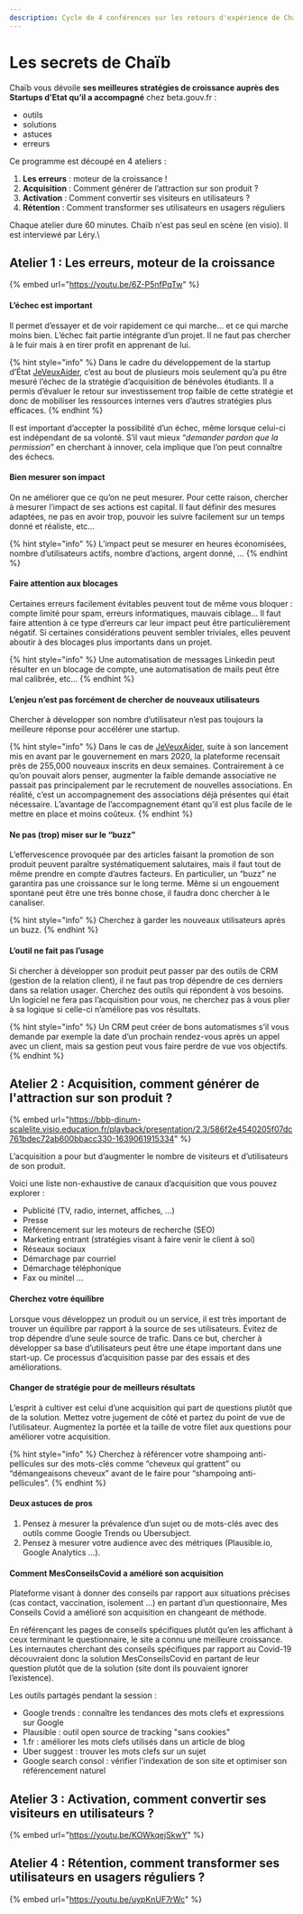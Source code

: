 ```yaml
---
description: Cycle de 4 conférences sur les retours d'expérience de Chaïb.
---
```


# Les secrets de Chaïb

Chaïb vous dévoile **ses meilleures stratégies de croissance auprès des Startups d’Etat qu’il a accompagné** chez beta.gouv.fr :

* outils
* solutions
* astuces
* erreurs

Ce programme est découpé en 4 ateliers :

1. **Les erreurs** : moteur de la croissance !
2. **Acquisition** : Comment générer de l’attraction sur son produit ?
3. **Activation** : Comment convertir ses visiteurs en utilisateurs ?
4. **Rétention** : Comment transformer ses utilisateurs en usagers réguliers

Chaque atelier dure 60 minutes. Chaïb n'est pas seul en scène (en visio). Il est interviewé par Léry.\\

## Atelier 1 : Les erreurs, moteur de la croissance

{% embed url="https://youtu.be/6Z-P5nfPqTw" %}

#### L’échec est important

Il permet d’essayer et de voir rapidement ce qui marche… et ce qui marche moins bien. L’échec fait partie intégrante d’un projet. Il ne faut pas chercher à le fuir mais à en tirer profit en apprenant de lui.

{% hint style="info" %}
Dans le cadre du développement de la startup d’État [JeVeuxAider](https://www.jeveuxaider.gouv.fr), c’est au bout de plusieurs mois seulement qu’a pu être mesuré l’échec de la stratégie d’acquisition de bénévoles étudiants. Il a permis d’évaluer le retour sur investissement trop faible de cette stratégie et donc de mobiliser les ressources internes vers d’autres stratégies plus efficaces.
{% endhint %}

ll est important d’accepter la possibilité d’un échec, même lorsque celui-ci est indépendant de sa volonté. S’il vaut mieux “_demander pardon que la permission_” en cherchant à innover, cela implique que l’on peut connaître des échecs.

#### Bien mesurer son impact

On ne améliorer que ce qu’on ne peut mesurer. Pour cette raison, chercher à mesurer l’impact de ses actions est capital. Il faut définir des mesures adaptées, ne pas en avoir trop, pouvoir les suivre facilement sur un temps donné et réaliste, etc...

{% hint style="info" %}
L’impact peut se mesurer en heures économisées, nombre d’utilisateurs actifs, nombre d’actions, argent donné, ...
{% endhint %}

#### Faire attention aux blocages

Certaines erreurs facilement évitables peuvent tout de même vous bloquer : compte limité pour spam, erreurs informatiques, mauvais ciblage... Il faut faire attention à ce type d’erreurs car leur impact peut être particulièrement négatif. Si certaines considérations peuvent sembler triviales, elles peuvent aboutir à des blocages plus importants dans un projet.

{% hint style="info" %}
Une automatisation de messages Linkedin peut résulter en un blocage de compte, une automatisation de mails peut être mal calibrée, etc…
{% endhint %}

#### L’enjeu n’est pas forcément de chercher de nouveaux utilisateurs

Chercher à développer son nombre d’utilisateur n’est pas toujours la meilleure réponse pour accélérer une startup.

{% hint style="info" %}
Dans le cas de [JeVeuxAider](https://www.jeveuxaider.gouv.fr), suite à son lancement mis en avant par le gouvernement en mars 2020, la plateforme recensait près de 255,000 nouveaux inscrits en deux semaines. Contrairement à ce qu’on pouvait alors penser, augmenter la faible demande associative ne passait pas principalement par le recrutement de nouvelles associations. En réalité, c’est un accompagnement des associations déjà présentes qui était nécessaire. L’avantage de l’accompagnement étant qu’il est plus facile de le mettre en place et moins coûteux.
{% endhint %}

#### Ne pas (trop) miser sur le “buzz”

L’effervescence provoquée par des articles faisant la promotion de son produit peuvent paraître systématiquement salutaires, mais il faut tout de même prendre en compte d’autres facteurs. En particulier, un “buzz” ne garantira pas une croissance sur le long terme. Même si un engouement spontané peut être une très bonne chose, il faudra donc chercher à le canaliser.

{% hint style="info" %}
Cherchez à garder les nouveaux utilisateurs après un buzz.
{% endhint %}

#### L’outil ne fait pas l’usage

Si chercher à développer son produit peut passer par des outils de CRM (gestion de la relation client), il ne faut pas trop dépendre de ces derniers dans sa relation usager. Cherchez des outils qui répondent à vos besoins. Un logiciel ne fera pas l’acquisition pour vous, ne cherchez pas à vous plier à sa logique si celle-ci n’améliore pas vos résultats.

{% hint style="info" %}
Un CRM peut créer de bons automatismes s’il vous demande par exemple la date d’un prochain rendez-vous après un appel avec un client, mais sa gestion peut vous faire perdre de vue vos objectifs.
{% endhint %}

## Atelier 2 : Acquisition, comment générer de l'attraction sur son produit ?

{% embed url="https://bbb-dinum-scalelite.visio.education.fr/playback/presentation/2.3/586f2e4540205f07dc761bdec72ab600bbacc330-1639061915334" %}

L’acquisition a pour but d’augmenter le nombre de visiteurs et d’utilisateurs de son produit.

Voici une liste non-exhaustive de canaux d’acquisition que vous pouvez explorer :

* Publicité (TV, radio, internet, affiches, ...)
* Presse
* Référencement sur les moteurs de recherche (SEO)
* Marketing entrant (stratégies visant à faire venir le client à soi)
* Réseaux sociaux
* Démarchage par courriel
* Démarchage téléphonique
* Fax ou minitel ...

#### Cherchez votre équilibre

Lorsque vous développez un produit ou un service, il est très important de trouver un équilibre par rapport à la source de ses utilisateurs. Évitez de trop dépendre d’une seule source de trafic. Dans ce but, chercher à développer sa base d’utilisateurs peut être une étape important dans une start-up. Ce processus d’acquisition passe par des essais et des améliorations.​

#### Changer de stratégie pour de meilleurs résultats

L’esprit à cultiver est celui d’une acquisition qui part de questions plutôt que de la solution. Mettez votre jugement de côté et partez du point de vue de l’utilisateur. Augmentez la portée et la taille de votre filet aux questions pour améliorer votre acquisition.​

{% hint style="info" %}
Cherchez à référencer votre shampoing anti-pellicules sur des mots-clés comme “cheveux qui grattent” ou “démangeaisons cheveux” avant de le faire pour “shampoing anti-pellicules”.​
{% endhint %}

#### Deux astuces de pros

1. Pensez à mesurer la prévalence d’un sujet ou de mots-clés avec des outils comme Google Trends ou Ubersubject.​
2. Pensez à mesurer votre audience avec des métriques (Plausible.io, Google Analytics ...)​.

#### Comment MesConseilsCovid a amélioré son acquisition

Plateforme visant à donner des conseils par rapport aux situations précises (cas contact, vaccination, isolement ...) en partant d’un questionnaire, Mes Conseils Covid a amélioré son acquisition en changeant de méthode. ​

En référençant les pages de conseils spécifiques plutôt qu’en les affichant à ceux terminant le questionnaire, le site a connu une meilleure croissance. Les internautes cherchant des conseils spécifiques par rapport au Covid-19 découvraient donc la solution MesConseilsCovid en partant de leur question plutôt que de la solution (site dont ils pouvaient ignorer l’existence).​

Les outils partagés pendant la session :

* Google trends : connaître les tendances des mots clefs et expressions sur Google
* Plausible : outil open source de tracking "sans cookies"
* 1.fr : améliorer les mots clefs utilisés dans un article de blog
* Uber suggest : trouver les mots clefs sur un sujet
* Google search consol : vérifier l'indexation de son site et optimiser son référencement naturel

## Atelier 3 : Activation, comment convertir ses visiteurs en utilisateurs ?

{% embed url="https://youtu.be/KOWkqejSkwY" %}

## Atelier 4 : Rétention, comment transformer ses utilisateurs en usagers réguliers ?

{% embed url="https://youtu.be/uypKnUF7rWc" %}
